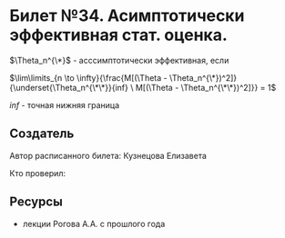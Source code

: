# Билет №34. Асимптотически эффективная стат. оценка.

$\Theta_n^{\*}$ - асссимптотически эффективная, если

$\lim\limits_{n \to \infty}{\frac{M[(\Theta - \Theta_n^{\*})^2]}{\underset{\Theta_n^{\*\*}}{inf} \ M[(\Theta - \Theta_n^{\*\*})^2]}} = 1$

$inf$ - точная нижняя граница

## Создатель

Автор расписанного билета: Кузнецова Елизавета

Кто проверил:


## Ресурсы
- лекции Рогова А.А. с прошлого года
